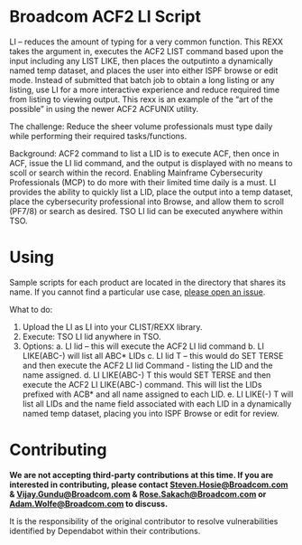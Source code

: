 # Broadcom ACF2 LI Script
LI – reduces the amount of typing for a very common function. This REXX takes the argument in, executes the ACF2 LIST command based upon the input including any LIST LIKE, then places the outputinto a dynamically named temp dataset, and places the user into either ISPF browse or edit mode.  Instead of submitted that batch job to obtain a long listing or any listing, use LI for a more interactive experience and reduce required time from listing to viewing output.  This rexx is an example of the “art of the possible” in using the newer ACF2 ACFUNIX utility.

The challenge:  Reduce the sheer volume professionals must type daily while performing their required tasks/functions.

Background:  ACF2 command to list a LID is to execute ACF, then once in ACF, issue the LI lid command, and the output is displayed with no means to scoll or search within the record.  Enabling Mainframe Cybersecurity Professionals (MCP) to do more with their limited time daily is a must.  LI provides the ability to quickly list a LID, place the output into a temp dataset, place the cybersecurity professional into Browse, and allow them to scroll (PF7/8) or search as desired. TSO LI lid can be executed anywhere within TSO.

# Using
Sample scripts for each product are located in the directory that shares its name. If you cannot find a particular use case, [please open an issue](https://github.com/BroadcomMFD/broadcom-product-scripts/issues/new).

What to do:   
1.	Upload the LI as LI into your CLIST/REXX library.
2.	Execute:  TSO LI lid anywhere in TSO.
3.	Options:
    a.	LI lid – this will execute the ACF2 LI lid command
    b.	LI LIKE(ABC-) will list all ABC* LIDs
    c.	LI lid T – this would do SET TERSE and then execute the ACF2 LI lid Command - listing the LID and  the name assigned.
    d.	LI LIKE(ABC-) T this would SET TERSE and then execute the ACF2 LI LIKE(ABC-) command.  This will list the LIDs prefixed with ACB* and all name assigned to each LID.
    e.  LI LIKE(-) T will list all LIDs and the name field associated with each LID in a dynamically named temp dataset, placing you into ISPF Browse or edit for review.


# Contributing
**We are not accepting third-party contributions at this time. If you are interested in contributing, please contact Steven.Hosie@Broadcom.com & Vijay.Gundu@Broadcom.com & Rose.Sakach@Broadcom.com or Adam.Wolfe@Broadcom.com to discuss.**

It is the responsibility of the original contributor to resolve vulnerabilities identified by Dependabot within their contributions.

